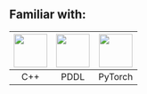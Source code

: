 ## Familiar with:

| <img src="https://cdn.jsdelivr.net/gh/devicons/devicon/icons/cplusplus/cplusplus-original.svg" width="60" height="60" /> | <img src="https://www.svgrepo.com/show/373957/pddl.svg" width="60" height="60" /> | <img src="https://www.pikpng.com/pngl/m/297-2979964_pytorch-first-step-pytorch-logo-png-clipart.png" width="60" height="60" /> |
|:---:|:---:|:---:|
| C++ | PDDL | PyTorch |

<!--
**Matero952/Matero952** is a ✨ _special_ ✨ repository because its `README.md` (this file) appears on your GitHub profile.

Here are some ideas to get you started:

- 🔭 I’m currently working on ...
- 🌱 I’m currently learning ...
- 👯 I’m looking to collaborate on ...
- 🤔 I’m looking for help with ...
- 💬 Ask me about ...
- 📫 How to reach me: ...
- 😄 Pronouns: ...
- ⚡ Fun fact: ...
-->
